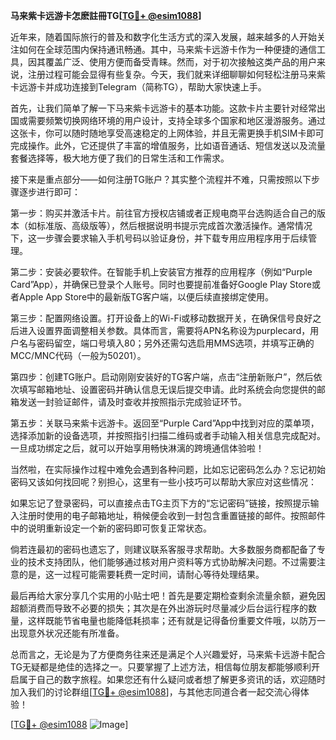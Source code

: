 **马来紫卡远游卡怎麽註冊TG[[TG💪+ @esim1088](https://t.me/s/esim1088)]**

近年来，随着国际旅行的普及和数字化生活方式的深入发展，越来越多的人开始关注如何在全球范围内保持通讯畅通。其中，马来紫卡远游卡作为一种便捷的通信工具，因其覆盖广泛、使用方便而备受青睐。然而，对于初次接触这类产品的用户来说，注册过程可能会显得有些复杂。今天，我们就来详细聊聊如何轻松注册马来紫卡远游卡并成功连接到Telegram（简称TG），帮助大家快速上手。

首先，让我们简单了解一下马来紫卡远游卡的基本功能。这款卡片主要针对经常出国或需要频繁切换网络环境的用户设计，支持全球多个国家和地区漫游服务。通过这张卡，你可以随时随地享受高速稳定的上网体验，并且无需更换手机SIM卡即可完成操作。此外，它还提供了丰富的增值服务，比如语音通话、短信发送以及流量套餐选择等，极大地方便了我们的日常生活和工作需求。

接下来是重点部分——如何注册TG账户？其实整个流程并不难，只需按照以下步骤逐步进行即可：

第一步：购买并激活卡片。前往官方授权店铺或者正规电商平台选购适合自己的版本（如标准版、高级版等），然后根据说明书提示完成首次激活操作。通常情况下，这一步骤会要求输入手机号码以验证身份，并下载专用应用程序用于后续管理。

第二步：安装必要软件。在智能手机上安装官方推荐的应用程序（例如“Purple Card”App），并确保已登录个人账号。同时也要提前准备好Google Play Store或者Apple App Store中的最新版TG客户端，以便后续直接绑定使用。

第三步：配置网络设置。打开设备上的Wi-Fi或移动数据开关，在确保信号良好之后进入设置界面调整相关参数。具体而言，需要将APN名称设为purplecard，用户名与密码留空，端口号填入80；另外还需勾选启用MMS选项，并填写正确的MCC/MNC代码（一般为50201）。

第四步：创建TG账户。启动刚刚安装好的TG客户端，点击“注册新账户”，然后依次填写邮箱地址、设置密码并确认信息无误后提交申请。此时系统会向您提供的邮箱发送一封验证邮件，请及时查收并按照指示完成验证环节。

第五步：关联马来紫卡远游卡。返回至“Purple Card”App中找到对应的菜单项，选择添加新的设备选项，并按照指引扫描二维码或者手动输入相关信息完成配对。一旦成功绑定之后，就可以开始享用畅快淋漓的跨境通信体验啦！

当然啦，在实际操作过程中难免会遇到各种问题，比如忘记密码怎么办？忘记初始密码又该如何找回呢？别担心，这里有一些小技巧可以帮助大家应对这些情况：

如果忘记了登录密码，可以直接点击TG主页下方的“忘记密码”链接，按照提示输入注册时使用的电子邮箱地址，稍候便会收到一封包含重置链接的邮件。按照邮件中的说明重新设定一个新的密码即可恢复正常状态。

倘若连最初的密码也遗忘了，则建议联系客服寻求帮助。大多数服务商都配备了专业的技术支持团队，他们能够通过核对用户资料等方式协助解决问题。不过需要注意的是，这一过程可能需要耗费一定时间，请耐心等待处理结果。

最后再给大家分享几个实用的小贴士吧！首先是要定期检查剩余流量余额，避免因超额消费而导致不必要的损失；其次是在外出游玩时尽量减少后台运行程序的数量，这样既能节省电量也能降低耗损率；还有就是记得备份重要文件哦，以防万一出现意外状况还能有所准备。

总而言之，无论是为了方便商务往来还是满足个人兴趣爱好，马来紫卡远游卡配合TG无疑都是绝佳的选择之一。只要掌握了上述方法，相信每位朋友都能够顺利开启属于自己的数字旅程。如果您还有什么疑问或者想了解更多资讯的话，欢迎随时加入我们的讨论群组[[TG💪+ @esim1088](https://t.me/s/esim1088)]，与其他志同道合者一起交流心得体验！

[[TG💪+ @esim1088](https://t.me/s/esim1088) ![Image](https://i.postimg.cc/4NQfJmqS/Snipaste-2025-05-13-00-14-12.png)]